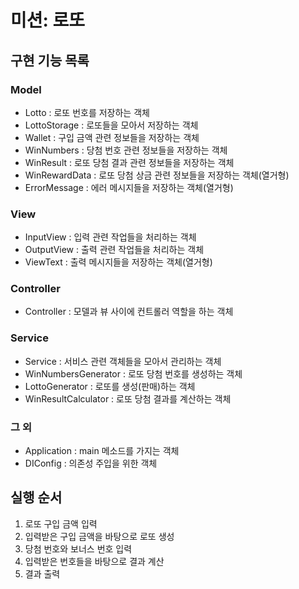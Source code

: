# 미션: 로또

## 구현 기능 목록

### Model

- Lotto : 로또 번호를 저장하는 객체
- LottoStorage : 로또들을 모아서 저장하는 객체
- Wallet : 구입 금액 관련 정보들을 저장하는 객체
- WinNumbers : 당첨 번호 관련 정보들을 저장하는 객체
- WinResult : 로또 당첨 결과 관련 정보들을 저장하는 객체
- WinRewardData : 로또 당첨 상금 관련 정보들을 저장하는 객체(열거형)
- ErrorMessage : 에러 메시지들을 저장하는 객체(열거형)

### View

- InputView : 입력 관련 작업들을 처리하는 객체
- OutputView : 출력 관련 작업들을 처리하는 객체
- ViewText : 출력 메시지들을 저장하는 객체(열거형)

### Controller

- Controller : 모델과 뷰 사이에 컨트롤러 역할을 하는 객체

### Service

- Service : 서비스 관련 객체들을 모아서 관리하는 객체
- WinNumbersGenerator : 로또 당첨 번호를 생성하는 객체
- LottoGenerator : 로또를 생성(판매)하는 객체
- WinResultCalculator : 로또 당첨 결과를 계산하는 객체

### 그 외

- Application : main 메소드를 가지는 객체
- DIConfig : 의존성 주입을 위한 객체

## 실행 순서

1. 로또 구입 금액 입력
2. 입력받은 구입 금액을 바탕으로 로또 생성
3. 당첨 번호와 보너스 번호 입력
4. 입력받은 번호들을 바탕으로 결과 계산
5. 결과 출력
